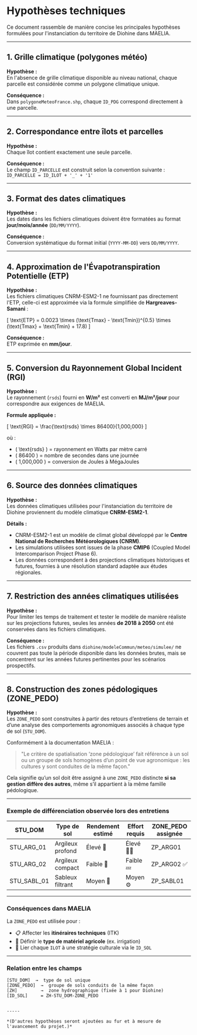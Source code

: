 # Hypothèses techniques

Ce document rassemble de manière concise les principales hypothèses formulées pour l'instanciation du territoire de Diohine dans MAELIA.

---

## 1. Grille climatique (polygones météo)

**Hypothèse :**  
En l'absence de grille climatique disponible au niveau national, chaque parcelle est considérée comme un polygone climatique unique.

**Conséquence :**  
Dans `polygoneMeteoFrance.shp`, chaque `ID_PDG` correspond directement à une parcelle.

---

## 2. Correspondance entre îlots et parcelles

**Hypothèse :**  
Chaque îlot contient exactement une seule parcelle.

**Conséquence :**  
Le champ `ID_PARCELLE` est construit selon la convention suivante :  
`ID_PARCELLE = ID_ILOT + '_' + '1'`

---

## 3. Format des dates climatiques

**Hypothèse :**  
Les dates dans les fichiers climatiques doivent être formatées au format **jour/mois/année** (`DD/MM/YYYY`).

**Conséquence :**  
Conversion systématique du format initial (`YYYY-MM-DD`) vers `DD/MM/YYYY`.

---

## 4. Approximation de l'Évapotranspiration Potentielle (ETP)

**Hypothèse :**  
Les fichiers climatiques CNRM-ESM2-1 ne fournissant pas directement l'ETP, celle-ci est approximée via la formule simplifiée de **Hargreaves-Samani** :

\[
\text{ETP} = 0.0023 \times (\text{Tmax} - \text{Tmin})^{0.5} \times (\text{Tmax} + \text{Tmin} + 17.8)
\]

**Conséquence :**  
ETP exprimée en **mm/jour**.

---

## 5. Conversion du Rayonnement Global Incident (RGI)

**Hypothèse :**  
Le rayonnement (`rsds`) fourni en **W/m²** est converti en **MJ/m²/jour** pour correspondre aux exigences de MAELIA.

**Formule appliquée :**

\[
\text{RGI} = \frac{\text{rsds} \times 86400}{1,000,000}
\]

où :
- \( \text{rsds} \) = rayonnement en Watts par mètre carré
- \( 86400 \) = nombre de secondes dans une journée
- \( 1,000,000 \) = conversion de Joules à MégaJoules

---

## 6. Source des données climatiques

**Hypothèse :**  
Les données climatiques utilisées pour l'instanciation du territoire de Diohine proviennent du modèle climatique **CNRM-ESM2-1**.

**Détails :**
- CNRM-ESM2-1 est un modèle de climat global développé par le **Centre National de Recherches Météorologiques (CNRM)**.
- Les simulations utilisées sont issues de la phase **CMIP6** (Coupled Model Intercomparison Project Phase 6).
- Les données correspondent à des projections climatiques historiques et futures, fournies à une résolution standard adaptée aux études régionales.

---

## 7. Restriction des années climatiques utilisées

**Hypothèse :**  
Pour limiter les temps de traitement et tester le modèle de manière réaliste sur les projections futures, seules les années **de 2018 à 2050** ont été conservées dans les fichiers climatiques.

**Conséquence :**  
Les fichiers `.csv` produits dans `diohine/modeleCommun/meteo/simulee/` ne couvrent pas toute la période disponible dans les données brutes, mais se concentrent sur les années futures pertinentes pour les scénarios prospectifs.

---

## 8. Construction des zones pédologiques (ZONE_PEDO)

**Hypothèse :**  
Les `ZONE_PEDO` sont construites à partir des retours d’entretiens de terrain et d’une analyse des comportements agronomiques associés à chaque type de sol (`STU_DOM`).

Conformément à la documentation MAELIA :
> "Le critère de spatialisation ‘zone pédologique’ fait référence à un sol ou un groupe de sols homogènes d’un point de vue agronomique : les cultures y sont conduites de la même façon."

Cela signifie qu’un sol doit être assigné à une `ZONE_PEDO` distincte **si sa gestion diffère des autres**, même s’il appartient à la même famille pédologique.

---

### Exemple de différenciation observée lors des entretiens

| STU_DOM        | Type de sol        | Rendement estimé | Effort requis | ZONE_PEDO assignée |
|----------------|--------------------|------------------|----------------|---------------------|
| STU_ARG_01     | Argileux profond   | Élevé 🌾         | Élevé 🧑‍🌾     | ZP_ARG01            |
| STU_ARG_02     | Argileux compact   | Faible 🌱         | Faible 💤      | ZP_ARG02 ✅         |
| STU_SABL_01    | Sableux filtrant   | Moyen 🌿          | Moyen ⚙️      | ZP_SABL01           |

---

### Conséquences dans MAELIA

La `ZONE_PEDO` est utilisée pour :
- 📋 Affecter les **itinéraires techniques** (ITK)
- 🚜 Définir le **type de matériel agricole** (ex. irrigation)
- 🧩 Lier chaque `ILOT` à une stratégie culturale via le `ID_SOL`

---

### Relation entre les champs

```text
[STU_DOM]  →  type de sol unique
[ZONE_PEDO]  →  groupe de sols conduits de la même façon
[ZH]         →  zone hydrographique (fixée à 1 pour Diohine)
[ID_SOL]     = ZH-STU_DOM-ZONE_PEDO


-----

*(D'autres hypothèses seront ajoutées au fur et à mesure de l'avancement du projet.)*
